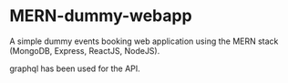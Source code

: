 # MERN-dummy-webapp
A simple dummy events booking web application using the MERN stack (MongoDB, Express, ReactJS, NodeJS). 

graphql has been used for the API.
